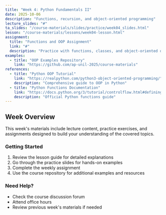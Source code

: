 ```yaml
---
title: "Week 4: Python Fundamentals II"
date: 2025-10-06
description: "Functions, recursion, and object-oriented programming"
lecture_slides: "#"
ta_slides: "/course-materials/slides/practice/week04_slides.html"
lesson: "/course-materials/lessons/week04-lesson.html"
assignment:
  title: "Functions and OOP Assignment"
  link: "#"
  description: "Practice with functions, classes, and object-oriented design"
examples:
  - title: "OOP Examples Repository"
    link: "https://github.com/ap-unil-2025/course-materials"
references:
  - title: "Python OOP Tutorial"
    link: "https://realpython.com/python3-object-oriented-programming/"
    description: "Comprehensive guide to OOP in Python"
  - title: "Python Functions Documentation"
    link: "https://docs.python.org/3/tutorial/controlflow.html#defining-functions"
    description: "Official Python functions guide"
---
```


## Week Overview

This week's materials include lecture content, practice exercises, and assignments designed to build your understanding of the covered topics.

### Getting Started

1. Review the lesson guide for detailed explanations
2. Go through the practice slides for hands-on examples  
3. Complete the weekly assignment
4. Use the course repository for additional examples and resources

### Need Help?

- Check the course discussion forum
- Attend office hours
- Review previous week's materials if needed
